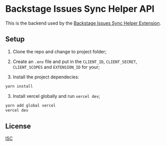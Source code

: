 # Backstage Issues Sync Helper API

This is the backend used by the [Backstage Issues Sync Helper Extension](https://github.com/camilaibs/github-sync-helper-extension).

## Setup

1. Clone the repo and change to project folder;

2. Create an `.env` file and put in the `CLIENT_ID`, `CLIENT_SECRET`, `CLIENT_SCOPES` and `EXTENSION_ID` for your;

3. Install the project dependecies:
```sh
yarn install
```

3. Install vercel globally and run `vercel dev`;
```sh
yarn add global vercel
vercel dev
```

## License

[ISC](LICENSE)
